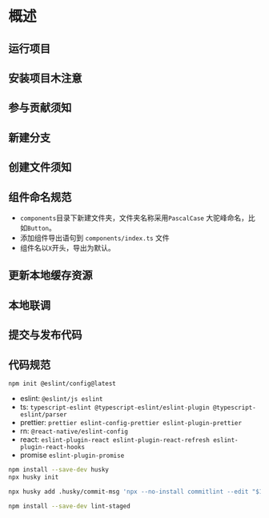 
# 概述

## 运行项目

## 安装项目木注意

## 参与贡献须知

## 新建分支

## 创建文件须知

## 组件命名规范
- `components`目录下新建文件夹，文件夹名称采用`PascalCase` 大驼峰命名，比如`Button`。
- 添加组件导出语句到 `components/index.ts` 文件
- 组件名以`X`开头，导出为默认。

## 更新本地缓存资源

## 本地联调

## 提交与发布代码

## 代码规范
`npm init @eslint/config@latest`

- eslint: `@eslint/js eslint`
- ts: `typescript-eslint @typescript-eslint/eslint-plugin @typescript-eslint/parser`
- prettier: `prettier eslint-config-prettier eslint-plugin-prettier`
- rn: `@react-native/eslint-config`
- react: `eslint-plugin-react eslint-plugin-react-refresh eslint-plugin-react-hooks`
- promise `eslint-plugin-promise`

```bash
npm install --save-dev husky
npx husky init

npx husky add .husky/commit-msg 'npx --no-install commitlint --edit "$1"'

npm install --save-dev lint-staged
```